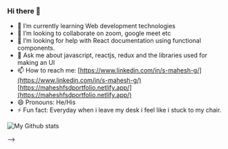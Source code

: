 ### Hi there 👋


- 🌱 I’m currently learning Web development technologies
- 👯 I’m looking to collaborate on zoom, google meet etc
- 🤔 I’m looking for help with React documentation using functional components.
- 💬 Ask me about javascript, reactjs, redux and the libraries used for making an UI
- 📫 How to reach me: [https://www.linkedin.com/in/s-mahesh-g/](https://www.linkedin.com/in/s-mahesh-g/)    [https://maheshfsdportfolio.netlify.app/](https://maheshfsdportfolio.netlify.app/)
- 😄 Pronouns: He/His
- ⚡ Fun fact: Everyday when i leave my desk i feel like i stuck to my chair.


![My Github stats](!%5Bhttps://github-readme-stats.vercel.app/api?username=maheshfsd&&show_icons=true&title_color=ffffff&icon_color=bb2acf&text_color=daf7dc&bg_color=151515%5D%28https://github-readme-stats.vercel.app/api?)


-->





